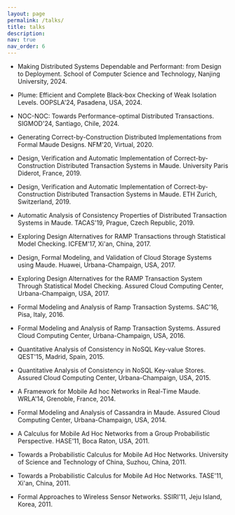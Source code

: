 ```yaml
---
layout: page
permalink: /talks/
title: talks
description: 
nav: true
nav_order: 6
---
```


- Making Distributed Systems Dependable and Performant: from Design to Deployment. School of Computer Science and Technology, Nanjing University, 2024. 

- Plume: Efficient and Complete Black‑box Checking of Weak Isolation Levels. OOPSLA'24, Pasadena, USA, 2024.

- NOC-NOC: Towards Performance-optimal Distributed Transactions. SIGMOD'24, Santiago, Chile, 2024.

- Generating Correct-by-Construction Distributed Implementations from Formal Maude Designs. NFM'20, Virtual, 2020.

- Design, Verification and Automatic Implementation of Correct-by-Construction Distributed Transaction Systems in Maude. University Paris Diderot, France, 2019.

- Design, Verification and Automatic Implementation of Correct-by-Construction Distributed Transaction Systems in Maude. ETH Zurich, Switzerland, 2019.

- Automatic Analysis of Consistency Properties of Distributed Transaction Systems in Maude. TACAS'19, Prague, Czech Republic, 2019.

- Exploring Design Alternatives for RAMP Transactions through Statistical Model Checking. ICFEM'17, Xi'an, China, 2017.

- Design, Formal Modeling, and Validation of Cloud Storage Systems using Maude. Huawei, Urbana-Champaign, USA, 2017.

- Exploring Design Alternatives for the RAMP Transaction System Through Statistical Model Checking. Assured Cloud Computing Center, Urbana-Champaign, USA, 2017.

- Formal Modeling and Analysis of Ramp Transaction Systems. SAC'16, Pisa, Italy, 2016.

- Formal Modeling and Analysis of Ramp Transaction Systems. Assured Cloud Computing Center, Urbana-Champaign, USA, 2016.

- Quantitative Analysis of Consistency in NoSQL Key-value Stores. QEST'15, Madrid, Spain, 2015.

- Quantitative Analysis of Consistency in NoSQL Key-value Stores. Assured Cloud Computing Center, Urbana-Champaign, USA, 2015.

- A Framework for Mobile Ad hoc Networks in Real-Time Maude. WRLA'14, Grenoble, France, 2014.

- Formal Modeling and Analysis of Cassandra in Maude. Assured Cloud Computing Center, Urbana-Champaign, USA, 2014.

- A Calculus for Mobile Ad Hoc Networks from a Group Probabilistic Perspective. HASE'11, Boca Raton, USA, 2011.

- Towards a Probabilistic Calculus for Mobile Ad Hoc Networks. University of Science and Technology of China, Suzhou, China, 2011.

- Towards a Probabilistic Calculus for Mobile Ad Hoc Networks. TASE'11, Xi'an, China, 2011.

- Formal Approaches to Wireless Sensor Networks. SSIRI'11, Jeju Island, Korea, 2011.
